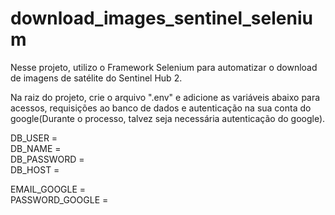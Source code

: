 # download_images_sentinel_selenium

Nesse projeto, utilizo o Framework Selenium para automatizar o download de imagens de satélite do Sentinel Hub 2.

Na raiz do projeto, crie o arquivo ".env" e adicione as variáveis abaixo para acessos, requisições ao banco de dados e autenticação na sua conta do google(Durante o processo, talvez seja necessária autenticação do google).

DB_USER = <br>
DB_NAME = <br>
DB_PASSWORD = <br>
DB_HOST = <br>


EMAIL_GOOGLE = <br>
PASSWORD_GOOGLE = <br>